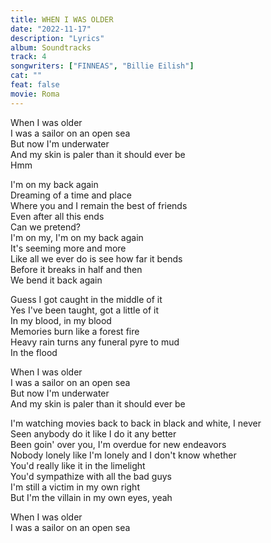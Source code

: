```yaml
---
title: WHEN I WAS OLDER
date: "2022-11-17"
description: "Lyrics"
album: Soundtracks
track: 4
songwriters: ["FINNEAS", "Billie Eilish"]
cat: ""
feat: false
movie: Roma
---
```


<p className="chorus">
When I was older <br />
I was a sailor on an open sea <br />
But now I'm underwater <br />
And my skin is paler than it should ever be <br />
Hmm <br />
</p>
<p className="verse">
I'm on my back again <br />
Dreaming of a time and place <br />
Where you and I remain the best of friends <br />
Even after all this ends <br />
Can we pretend? <br />
I'm on my, I'm on my back again <br />
It's seeming more and more <br />
Like all we ever do is see how far it bends <br />
Before it breaks in half and then <br />
We bend it back again <br />
</p>
<p className="pre-chorus">
Guess I got caught in the middle of it <br />
Yes I've been taught, got a little of it <br />
In my blood, in my blood <br />
Memories burn like a forest fire <br />
Heavy rain turns any funeral pyre to mud <br />
In the flood <br />
</p>
<p className="chorus">
When I was older <br />
I was a sailor on an open sea <br />
But now I'm underwater <br />
And my skin is paler than it should ever be <br />
</p>
<p className="bridge">
I'm watching movies back to back in black and white, I never <br />
Seen anybody do it like I do it any better <br />
Been goin' over you, I'm overdue for new endeavors <br />
Nobody lonely like I'm lonely and I don't know whether <br />
You'd really like it in the limelight <br />
You'd sympathize with all the bad guys <br />
I'm still a victim in my own right <br />
But I'm the villain in my own eyes, yeah <br />
</p>
<p className="outro">
When I was older <br />
I was a sailor on an open sea <br />
</p>
